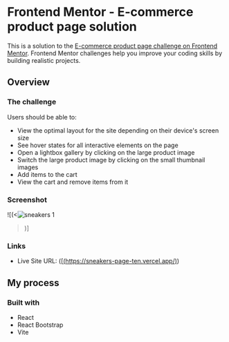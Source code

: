 # Frontend Mentor - E-commerce product page solution

This is a solution to the [E-commerce product page challenge on Frontend Mentor](https://www.frontendmentor.io/challenges/ecommerce-product-page-UPsZ9MJp6). Frontend Mentor challenges help you improve your coding skills by building realistic projects.

## Overview

### The challenge

Users should be able to:

- View the optimal layout for the site depending on their device's screen size
- See hover states for all interactive elements on the page
- Open a lightbox gallery by clicking on the large product image
- Switch the large product image by clicking on the small thumbnail images
- Add items to the cart
- View the cart and remove items from it

### Screenshot
![(<![sneakers 1](https://github.com/nanatotibadze/Sneakers/assets/106735126/88d76dc7-7a22-4d01-bac9-b764fed7e92c)
>)]


### Links

- Live Site URL: ([[(https://sneakers-page-ten.vercel.app/)](https://sneakers-page-ten.vercel.app/))

## My process

### Built with

- React
- React Bootstrap
- Vite
